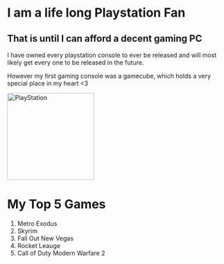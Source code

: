 # I am a life long Playstation Fan

## That is until I can afford a decent gaming PC

I have owned every playstation console to ever be released and will most likely get every one to be released in the future.

However my first gaming console was a gamecube, which holds a very special place in my heart <3

<img src="https://user-images.githubusercontent.com/89409962/138008859-12b8098e-13b6-48a3-892d-ef318d40a30c.png" alt="PlayStation" width="200"/>


# My Top 5 Games

1. Metro Exodus
2. Skyrim
3. Fall Out New Vegas
4. Rocket Leauge
5. Call of Duty Modern Warfare 2


